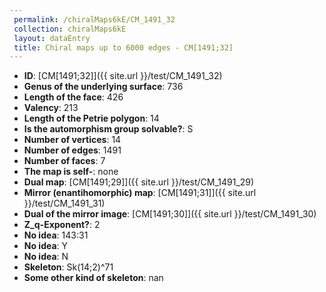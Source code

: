 ```yaml
--- 
 permalink: /chiralMaps6kE/CM_1491_32 
 collection: chiralMaps6kE
 layout: dataEntry
 title: Chiral maps up to 6000 edges - CM[1491;32]
---
```


- **ID**: [CM[1491;32]]({{ site.url }}/test/CM_1491_32)
- **Genus of the underlying surface**: 736
- **Length of the face**: 426
- **Valency**: 213
- **Length of the Petrie polygon**: 14
- **Is the automorphism group solvable?**: S
- **Number of vertices**: 14
- **Number of edges**: 1491
- **Number of faces**: 7
- **The map is self-**: none
- **Dual map**: [CM[1491;29]]({{ site.url }}/test/CM_1491_29)
- **Mirror (enantihomorphic) map**: [CM[1491;31]]({{ site.url }}/test/CM_1491_31)
- **Dual of the mirror image**: [CM[1491;30]]({{ site.url }}/test/CM_1491_30)
- **Z_q-Exponent?**: 2
- **No idea**:  143:31
- **No idea**: Y
- **No idea**: N
- **Skeleton**: Sk(14;2)^71
- **Some other kind of skeleton**: nan

